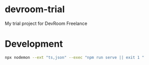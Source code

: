 # devroom-trial
My trial project for DevRoom Freelance
# Development
```bash
npx nodemon --ext "ts,json" --exec "npm run serve || exit 1 "
```
